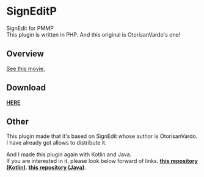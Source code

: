 # SignEditP
SignEdit for PMMP  
This plugin is written in PHP.
And this original is OtorisanVardo's one!

## Overview  
[See this movie.](https://twitter.com/b0ymelancholy/status/1288683471397773312)  
  
## Download  
[**HERE**](https://github.com/boymelancholy/SignEditP/releases/tag/1.0)  
  
## Other
This plugin made that it's based on SignEdit whose author is OtorisanVardo.  
I have already got allows to distribute it.   
  
And I made this plugin again with Kotlin and Java.  
If you are interested in it, please look below forward of links.
[**this repository (Kotlin)**](https://github.com/boymelancholy/SignEditKt/).
[**this repository (Java)**](https://github.com/boymelancholy/SignEditJ/).
